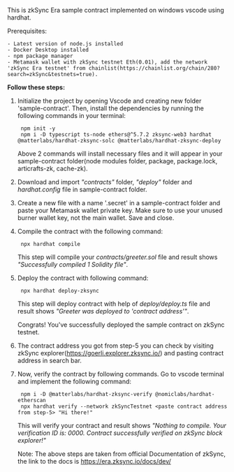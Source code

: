 This is zkSync Era sample contract implemented on windows vscode using hardhat.

Prerequisites:

	- Latest version of node.js installed
	- Docker Desktop installed
	- npm package manager
	- Metamask wallet with zkSync testnet Eth(0.01), add the network 'zkSync Era testnet' from chainlist(https://chainlist.org/chain/280?search=zkSync&testnets=true).

<b>Follow these steps:</b>

1. Initialize the project by opening Vscode and creating new folder 'sample-contract'. Then, install the dependencies by running the following commands in your terminal:
		
		npm init -y
		npm i -D typescript ts-node ethers@^5.7.2 zksync-web3 hardhat @matterlabs/hardhat-zksync-solc @matterlabs/hardhat-zksync-deploy
	Above 2 commands will install necessary files and it will appear in your sample-contract folder(node modules folder, package, package.lock, articrafts-zk, cache-zk).

2. Download and import  <i>"contracts"</i> folder, <i>"deploy"</i> folder and <i>hardhat.config</i> file in sample-contract folder.

3. Create a new file with a name '.secret' in a sample-contract folder and paste your Metamask wallet private key. Make sure to use your unused burner wallet key, not the main wallet. Save and close.

4. Compile the contract with the following command:

		npx hardhat compile
	This step will compile your <i>contracts/greeter.sol</i> file and result shows <i>"Successfully compiled 1 Solidity file"</i>.

5. Deploy the contract with following command:

		npx hardhat deploy-zksync
	This step will deploy contract with help of <i>deploy/deploy.ts</i> file and result shows <i>"Greeter was deployed to 'contract address'"</i>.

	Congrats! You've successfully deployed the sample contract on zkSync testnet.

6. The contract address you got from step-5 you can check by visiting zkSync explorer(https://goerli.explorer.zksync.io/) and pasting contract address in search bar.

7. Now, verify the contract by following commands. Go to vscode terminal and implement the following command:

		npm i -D @matterlabs/hardhat-zksync-verify @nomiclabs/hardhat-etherscan
		npx hardhat verify --network zkSyncTestnet <paste contract address from step-5> "Hi there!"
		 
	This will verify your contract and result shows <i>"Nothing to compile. Your verification ID is: 0000. Contract successfully verified on zkSync block explorer!"</i>


	Note: The above steps are taken from official Documentation of zkSync, the link to the docs is https://era.zksync.io/docs/dev/



